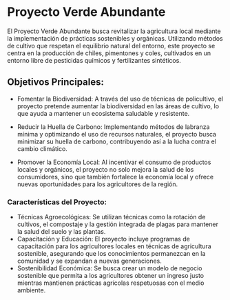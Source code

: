 # Proyecto Verde Abundante
El Proyecto Verde Abundante busca revitalizar la agricultura local mediante la implementación de prácticas sostenibles y orgánicas. Utilizando métodos de cultivo que respetan el equilibrio natural del entorno, este proyecto se centra en la producción de chiles, pimentones y coles, cultivados en un entorno libre de pesticidas químicos y fertilizantes sintéticos.
## Objetivos Principales:
- Fomentar la Biodiversidad: A través del uso de técnicas de policultivo, el proyecto pretende aumentar la biodiversidad en las áreas de cultivo, lo que ayuda a mantener un ecosistema saludable y resistente.
* Reducir la Huella de Carbono: Implementando métodos de labranza mínima y optimizando el uso de recursos naturales, el proyecto busca minimizar su huella de carbono, contribuyendo así a la lucha contra el cambio climático.
+ Promover la Economía Local: Al incentivar el consumo de productos locales y orgánicos, el proyecto no solo mejora la salud de los consumidores, sino que también fortalece la economía local y ofrece nuevas oportunidades para los agricultores de la región.
### Características del Proyecto:
- Técnicas Agroecológicas: Se utilizan técnicas como la rotación de cultivos, el compostaje y la gestión integrada de plagas para mantener la salud del suelo y las plantas.
- Capacitación y Educación: El proyecto incluye programas de capacitación para los agricultores locales en técnicas de agricultura sostenible, asegurando que los conocimientos permanezcan en la comunidad y se expandan a nuevas generaciones.
- Sostenibilidad Económica: Se busca crear un modelo de negocio sostenible que permita a los agricultores obtener un ingreso justo mientras mantienen prácticas agrícolas respetuosas con el medio ambiente.
